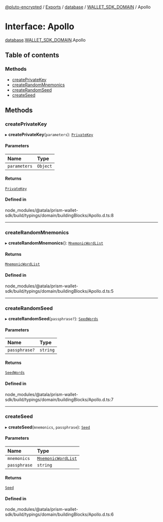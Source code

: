 [@pluto-encrypted](../README.md) / [Exports](../modules.md) / [database](../modules/database.md) / [WALLET\_SDK\_DOMAIN](../modules/database.WALLET_SDK_DOMAIN.md) / Apollo

# Interface: Apollo

[database](../modules/database.md).[WALLET\_SDK\_DOMAIN](../modules/database.WALLET_SDK_DOMAIN.md).Apollo

## Table of contents

### Methods

- [createPrivateKey](database.WALLET_SDK_DOMAIN.Apollo.md#createprivatekey)
- [createRandomMnemonics](database.WALLET_SDK_DOMAIN.Apollo.md#createrandommnemonics)
- [createRandomSeed](database.WALLET_SDK_DOMAIN.Apollo.md#createrandomseed)
- [createSeed](database.WALLET_SDK_DOMAIN.Apollo.md#createseed)

## Methods

### createPrivateKey

▸ **createPrivateKey**(`parameters`): [`PrivateKey`](../classes/database.WALLET_SDK_DOMAIN.PrivateKey.md)

#### Parameters

| Name | Type |
| :------ | :------ |
| `parameters` | `Object` |

#### Returns

[`PrivateKey`](../classes/database.WALLET_SDK_DOMAIN.PrivateKey.md)

#### Defined in

node_modules/@atala/prism-wallet-sdk/build/typings/domain/buildingBlocks/Apollo.d.ts:8

___

### createRandomMnemonics

▸ **createRandomMnemonics**(): [`MnemonicWordList`](../modules/database.WALLET_SDK_DOMAIN.md#mnemonicwordlist)

#### Returns

[`MnemonicWordList`](../modules/database.WALLET_SDK_DOMAIN.md#mnemonicwordlist)

#### Defined in

node_modules/@atala/prism-wallet-sdk/build/typings/domain/buildingBlocks/Apollo.d.ts:5

___

### createRandomSeed

▸ **createRandomSeed**(`passphrase?`): [`SeedWords`](database.WALLET_SDK_DOMAIN.SeedWords.md)

#### Parameters

| Name | Type |
| :------ | :------ |
| `passphrase?` | `string` |

#### Returns

[`SeedWords`](database.WALLET_SDK_DOMAIN.SeedWords.md)

#### Defined in

node_modules/@atala/prism-wallet-sdk/build/typings/domain/buildingBlocks/Apollo.d.ts:7

___

### createSeed

▸ **createSeed**(`mnemonics`, `passphrase`): [`Seed`](database.WALLET_SDK_DOMAIN.Seed.md)

#### Parameters

| Name | Type |
| :------ | :------ |
| `mnemonics` | [`MnemonicWordList`](../modules/database.WALLET_SDK_DOMAIN.md#mnemonicwordlist) |
| `passphrase` | `string` |

#### Returns

[`Seed`](database.WALLET_SDK_DOMAIN.Seed.md)

#### Defined in

node_modules/@atala/prism-wallet-sdk/build/typings/domain/buildingBlocks/Apollo.d.ts:6
